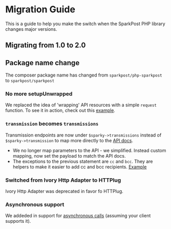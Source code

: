 # Migration Guide

This is a guide to help you make the switch when the SparkPost PHP library changes major versions.

## Migrating from 1.0 to 2.0

## Package name change
The composer package name has changed from `sparkpost/php-sparkpost` to `sparkpost/sparkpost`

### No more setupUnwrapped
We replaced the idea of 'wrapping' API resources with a simple `request` function. To see it in action, check out this [example](https://github.com/SparkPost/php-sparkpost/tree/2.0.0#send-an-api-call-using-the-base-request-function).

### `transmission` becomes `transmissions`
Transmission endpoints are now under `$sparky->transmissions` instead of `$sparky->transmission` to map more directly to the [API docs](https://developers.sparkpost.com/api/).

* We no longer map parameters to the API - we simplified. Instead custom mapping, now set the payload to match the API docs.
* The exceptions to the previous statement are `cc` and `bcc`. They are helpers to make it easier to add cc and bcc recipients. [Example](https://github.com/SparkPost/php-sparkpost/tree/2.0.0#send-an-email-using-the-transmissions-endpoint)

### Switched from Ivory Http Adapter to HTTPlug
Ivory Http Adapter was deprecated in favor fo HTTPlug.

### Asynchronous support
We addeded in support for [asynchronous calls](https://github.com/SparkPost/php-sparkpost/tree/2.0.0#asynchronous) (assuming your client supports it).